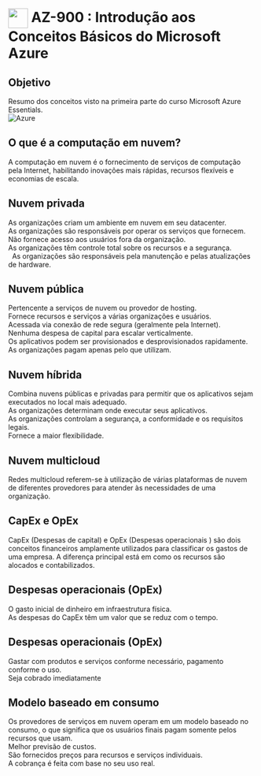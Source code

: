 <h1>
    <a href="https://www.dio.me/">
     <img align="center" width="40px" src="https://hermes.digitalinnovation.one/assets/diome/logo-minimized.png"></a>
    <span> AZ-900 : Introdução aos Conceitos Básicos do Microsoft Azure</span>
</h1>

## Objetivo
Resumo dos conceitos visto na primeira parte do curso Microsoft Azure Essentials. <br> ![Azure](https://img.shields.io/badge/Azure-blue?style=for-the-badge&logo=microsoft%20azure&logoColor=blue&labelColor=FFFFFF&link=https%3A%2F%2Fimages.app.goo.gl%2FK7PN1jYJd57x4q7A8)

## O que é a computação em nuvem?
A computação em nuvem é o fornecimento de serviços de computação pela Internet, habilitando inovações mais rápidas, recursos flexíveis e economias de escala.

## Nuvem privada
As organizações criam um ambiente em nuvem em seu datacenter.<br>
As organizações são responsáveis por operar os serviços que fornecem.<br>
Não fornece acesso aos usuários fora da organização.<br>
As organizações têm controle total sobre os recursos e a segurança.<br> 
As organizações são responsáveis pela manutenção e pelas atualizações de hardware.

## Nuvem pública
Pertencente a serviços de nuvem ou provedor de hosting.<br>
Fornece recursos e serviços a várias organizações e usuários.<br>
Acessada via conexão de rede segura  (geralmente pela Internet).<br>
Nenhuma despesa de capital para escalar verticalmente.<br>
Os aplicativos podem ser provisionados e desprovisionados rapidamente.<br>
As organizações pagam apenas pelo que utilizam.

## Nuvem híbrida
Combina nuvens públicas e privadas para permitir que os aplicativos sejam executados no local mais adequado.<br>
As organizações determinam onde executar seus aplicativos.<br>
As organizações controlam a segurança, a conformidade e os requisitos legais.<br>
Fornece a maior flexibilidade.

## Nuvem multicloud
Redes multicloud referem-se à utilização de várias plataformas de nuvem de diferentes provedores para atender às necessidades de uma organização. 

## CapEx e OpEx
CapEx (Despesas de capital) e OpEx (Despesas operacionais ) são dois conceitos financeiros amplamente utilizados para classificar os gastos de uma empresa. A diferença principal está em como os recursos são alocados e contabilizados.

## Despesas operacionais (OpEx)
O gasto inicial de dinheiro em infraestrutura física.<br>
As despesas do CapEx têm um valor que se reduz com o tempo.

## Despesas operacionais (OpEx)
Gastar com produtos e serviços conforme necessário, pagamento conforme o uso.<br>
Seja cobrado imediatamente

## Modelo baseado em consumo
Os provedores de serviços em nuvem operam em um modelo baseado no consumo,  o que significa que os usuários finais pagam somente pelos recursos que usam.<br>
Melhor previsão de custos.<br>
São fornecidos preços para recursos e serviços individuais.<br>
A cobrança é feita com base no seu uso real.
